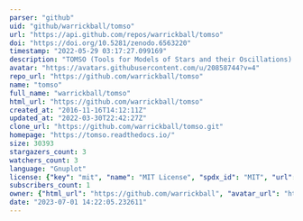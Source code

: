 ```yaml
---
parser: "github"
uid: "github/warrickball/tomso"
url: "https://api.github.com/repos/warrickball/tomso"
doi: "https://doi.org/10.5281/zenodo.6563220"
timestamp: "2022-05-29 03:17:27.099169"
description: "TOMSO (Tools for Models of Stars and their Oscillations) is a set of Python modules for loading and saving input and output files for and from stellar evolution and oscillation codes."
avatar: "https://avatars.githubusercontent.com/u/20858744?v=4"
repo_url: "https://github.com/warrickball/tomso"
name: "tomso"
full_name: "warrickball/tomso"
html_url: "https://github.com/warrickball/tomso"
created_at: "2016-11-16T14:12:11Z"
updated_at: "2022-03-30T22:42:27Z"
clone_url: "https://github.com/warrickball/tomso.git"
homepage: "https://tomso.readthedocs.io/"
size: 30393
stargazers_count: 3
watchers_count: 3
language: "Gnuplot"
license: {"key": "mit", "name": "MIT License", "spdx_id": "MIT", "url": "https://api.github.com/licenses/mit", "node_id": "MDc6TGljZW5zZTEz"}
subscribers_count: 1
owner: {"html_url": "https://github.com/warrickball", "avatar_url": "https://avatars.githubusercontent.com/u/20858744?v=4", "login": "warrickball", "type": "User"}
date: "2023-07-01 14:22:05.232611"
---
```

